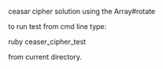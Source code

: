 ceasar cipher solution using the Array#rotate

to run test from cmd line type: 

  ruby ceaser_cipher_test

from current directory.